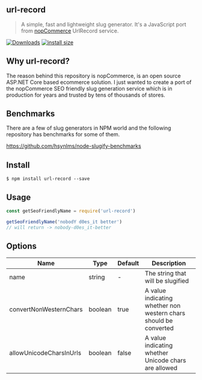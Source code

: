 ## url-record
> A simple, fast and lightweight slug generator. It's a JavaScript port from [nopCommerce](https://github.com/nopSolutions/nopCommerce) UrlRecord service.

[![Downloads](https://img.shields.io/npm/dm/url-record.svg)](https://npmjs.com/url-record)
[![install size](https://packagephobia.com/badge?p=url-record)](https://packagephobia.com/result?p=url-record)

## Why url-record?
The reason behind this repository is nopCommerce, is an open source ASP.NET Core based ecommerce solution. I just wanted to create a port of the nopCommerce SEO friendly slug generation service which is in production for years and trusted by tens of thousands of stores.

## Benchmarks

There are a few of slug generators in NPM world and the following repository has benchmarks for some of them.

https://github.com/hsynlms/node-slugify-benchmarks

## Install
```
$ npm install url-record --save
```

## Usage

```js
const getSeoFriendlyName = require('url-record')

getSeoFriendlyName('nobodY d0es_it better')
// will return -> nobody-d0es_it-better
```

## Options

| Name                     | Type        | Default         | Description                                                      |
| ---                      | ---         | ---             | ---                                                              |
| name                     | string      | -               | The string that will be slugified                                |
| convertNonWesternChars   | boolean     | true            | A value indicating whether non western chars should be converted |
| allowUnicodeCharsInUrls  | boolean     | false           | A value indicating whether Unicode chars are allowed             |
